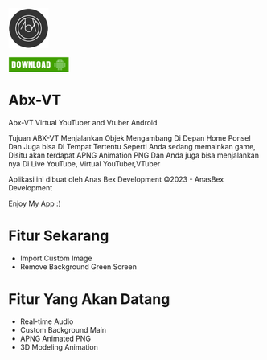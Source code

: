 <img src="abx.png" weight="80" height="80">

<a href="https://www.instagram.com/anasbex_/?hl=id" target="blank"><img align="center" src="img/dwn.png" alt="AnasBex" height="30" width="120" /></a>


# Abx-VT
Abx-VT Virtual YouTuber and Vtuber Android

Tujuan ABX-VT Menjalankan Objek Mengambang Di Depan Home Ponsel
Dan Juga bisa Di Tempat Tertentu Seperti Anda sedang memainkan game,
Disitu akan terdapat APNG Animation PNG
Dan Anda juga bisa menjalankan nya Di Live YouTube, Virtual YouTuber,VTuber

Aplikasi ini dibuat oleh Anas Bex Development
©2023 - AnasBex Development

Enjoy My App :)

# Fitur Sekarang
- Import Custom Image
- Remove Background Green Screen

# Fitur Yang Akan Datang
- Real-time Audio
- Custom Background Main
- APNG Animated PNG
- 3D Modeling Animation